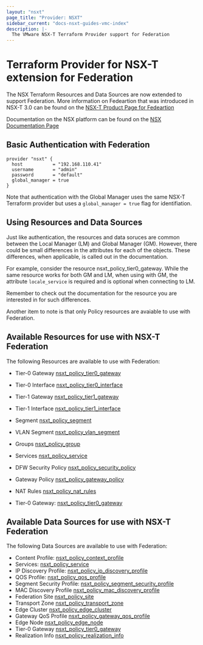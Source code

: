 ```yaml
---
layout: "nsxt"
page_title: "Provider: NSXT"
sidebar_current: "docs-nsxt-guides-vmc-index"
description: |-
  The VMware NSX-T Terraform Provider support for Federation 
---
```


# Terraform Provider for NSX-T extension for Federation

The NSX Terraform Resources and Data Sources are now extended to support Federation. More information on Fedeartion that was introduced in NSX-T 3.0 can be found on the [NSX-T Product Page for Fedeartion](https://docs.vmware.com/en/VMware-NSX-T-Data-Center/3.0/administration/GUID-D5B6DC79-6733-44A7-8072-50221CF2122A.html)

Documentation on the NSX platform can be found on the [NSX Documentation Page](https://docs.vmware.com/en/VMware-NSX-T/index.html)

## Basic Authentication with Federation


```hcl
provider "nsxt" {
  host           = "192.168.110.41"
  username       = "admin"
  password       = "default"
  global_manager = true
}
```

Note that authentication with the Global Manager uses the same NSX-T Terraform provider but uses a `global_manager = true` flag for identifiation.

## Using Resources and Data Sources
Just like authentication, the resources and data soruces are common between the Local Manager (LM) and Global Manager (GM). However, there could be small differences in the attributes for each of the objects. These differences, when applicable, is called out in the documentation.

For example, consider the resource nsxt_policy_tier0_gateway. While the same resource works for both GM and LM, when using with GM, the attribute `locale_service` is required and is optional when connecting to LM.

Remember to check out the documentation for the resource you are interested in for such differences.

Another item to note is that only Policy resources are avaiable to use with Federation.

## Available Resources for use with NSX-T Federation

The following Resources are available to use with Federation:

 * Tier-0 Gateway [nsxt_policy_tier0_gateway](https://www.terraform.io/docs/providers/nsxt/r/nsxt_policy_tier0_gateway.html)
 * Tier-0 Interface [nsxt_policy_tier0_interface](https://www.terraform.io/docs/providers/nsxt/r/nsxt_policy_tier0_interface.html)
 * Tier-1 Gateway [nsxt_policy_tier1_gateway](https://www.terraform.io/docs/providers/nsxt/r/nsxt_policy_tier1_gateway.html)
 * Tier-1 Interface [nsxt_policy_tier1_interface](https://www.terraform.io/docs/providers/nsxt/r/nsxt_policy_tier1_interface.html)
 * Segment [nsxt_policy_segment](https://www.terraform.io/docs/providers/nsxt/r/nsxt_policy_segment.html)
 * VLAN Segment [nsxt_policy_vlan_segment](https://www.terraform.io/docs/providers/nsxt/r/nsxt_policy_vlan_segment.html)
 * Groups [nsxt_policy_group](https://www.terraform.io/docs/providers/nsxt/r/nsxt_policy_group.html)
 * Services [nsxt_policy_service](https://www.terraform.io/docs/providers/nsxt/r/nsxt_policy_service.html)
 * DFW Security Policy [nsxt_policy_security_policy](https://www.terraform.io/docs/providers/nsxt/r/nsxt_policy_security_policy.html)
 * Gateway Policy [nsxt_policy_gateway_policy](https://www.terraform.io/docs/providers/nsxt/r/nsxt_policy_gateway_policy.html)
 * NAT Rules [nsxt_policy_nat_rules](https://www.terraform.io/docs/providers/nsxt/r/nsxt_policy_nat_rules.html)

* Tier-0 Gateway: [nsxt_policy_tier0_gateway](https://www.terraform.io/docs/providers/nsxt/r/policy_tier0_gateway.html)

## Available Data Sources for use with NSX-T Federation

The following Data Sources are available to use with Federation:

 * Content Profile: [nsxt_policy_context_profile](https://www.terraform.io/docs/providers/nsxt/d/nsxt_policy_contnext_profile.html)
 * Services: [nsxt_policy_service](https://www.terraform.io/docs/providers/nsxt/d/nsxt_policy_service.html)
 * IP Discovery Profile: [nsxt_policy_ip_discovery_profile](https://www.terraform.io/docs/providers/nsxt/d/nsxt_policy_ip_discovery_profile.html)
 * QOS Profile: [nsxt_policy_qos_profile](https://www.terraform.io/docs/providers/nsxt/d/nsxt_policy_qos_profile.html)
 * Segment Security Profile: [nsxt_policy_segment_security_profile](https://www.terraform.io/docs/providers/nsxt/d/nsxt_policy_segment_security_profile.html)
 * MAC Discovery Profile [nsxt_policy_mac_discovery_profile](https://www.terraform.io/docs/providers/nsxt/d/nsxt_policy_mac_discovery_profile.html)
 * Federation Site [nsxt_policy_site](https://www.terraform.io/docs/providers/nsxt/d/nsxt_policy_site.html)
 * Transport Zone [nsxt_policy_transport_zone](https://www.terraform.io/docs/providers/nsxt/d/nsxt_policy_transport_zone.html)
 * Edge Cluster [nsxt_policy_edge_cluster](https://www.terraform.io/docs/providers/nsxt/d/nsxt_policy_edge_cluster.html)
 * Gateway QoS Profile [nsxt_policy_gateway_qos_profile](https://www.terraform.io/docs/providers/nsxt/d/nsxt_policy_gateway_qos_profile.html)
 * Edge Node [nsxt_policy_edge_node](https://www.terraform.io/docs/providers/nsxt/d/nsxt_policy_edge_node.html)
 * Tier-0 Gateway [nsxt_policy_tier0_gateway](https://www.terraform.io/docs/providers/nsxt/d/nsxt_policy_tier0_gateway.html)
 * Realization Info [nsxt_policy_realization_info](https://www.terraform.io/docs/providers/nsxt/d/nsxt_policy_realization_info.html)

